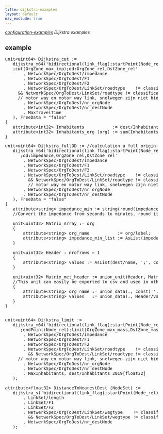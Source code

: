 ```yaml
---
title: dijkstra-examples
layout: default
nav_exclude: true
---
```

*[configuration-examples](configuration-examples) Dijkstra examples*

## example

<pre>
unit&lt;uint64&gt; Dijkstra_cut := 
   dijkstra_m64('bidirectional(link_flag);startPoint(Node_rel);endPoint(Node_rel)
   ;cut(OrgZone_max_imp);od:OrgZone_rel,DstZone_rel'
       , NetworkSpec/OrgToDest/impedance
       , NetworkSpec/OrgToDest/F1
       , NetworkSpec/OrgToDest/F2
       , NetworkSpec/OrgToDest/LinkSet/roadtype    != classifications/OSM/roadtype/V/motorway  
	 && NetworkSpec/OrgToDest/LinkSet/roadtype != classifications/OSM/roadtype/V/motorway_link 
	 // motor way en motor way link, snelwegen zijn niet bidirectional
       , NetworkSpec/OrgToDest/nr_orgNode
       , NetworkSpec/OrgToDest/nr_destNode
       , MaxTravelTime
   ), FreeData = "false"
{
   attribute&lt;int32&gt; Inhabitants           := dest/Inhabitants_2019[DstZone_rel];
   attribute&lt;int32&gt; Inhabitants_org (org) := sum(Inhabitants, OrgZone_rel);
}
</pre>

<pre>
unit&lt;uint64&gt; Dijkstra_fullOD := //calculation a full origin-destination matrix
   dijkstra_m64('bidirectional(link_flag);startPoint(Node_rel);endPoint(Node_rel)
      ;od:impedance,OrgZone_rel,DstZone_rel'
       , NetworkSpec/OrgToDest/impedance
       , NetworkSpec/OrgToDest/F1
       , NetworkSpec/OrgToDest/F2
       , NetworkSpec/OrgToDest/LinkSet/roadtype    != classifications/OSM/roadtype/V/motorway 
         && NetworkSpec/OrgToDest/LinkSet/roadtype != classifications/OSM/roadtype/V/motorway_link 
         // motor way en motor way link, snelwegen zijn niet bidirectional
       , NetworkSpec/OrgToDest/nr_orgNode
       , NetworkSpec/OrgToDest/nr_destNode
   ), FreeData = "false"
{
   attribute&lt;string&gt; impedance_min := string(round(impedance / 60f)); 
   //Convert the impedance from seconds to minutes, round it off, and store it as a string value.

   unit&lt;uint32&gt; Matrix_Array := org
   {
       attribute&lt;string&gt; org_name           := org/label;
       attribute&lt;string&gt; impedance_min_list := AsList(impedance_min, ';', OrgZone_rel);
   }

   unit&lt;uint32&gt; Header : nrofrows = 1
   {
       attribute&lt;string&gt; values := AsList(dest/name, ';', const(0[Header],dest));
   }

   unit&lt;uint32&gt; Matrix_met_header := union_unit(Header, Matrix_Array) 
   //This unit can easily be exported to csv and used in other applications.
   {
       attribute&lt;string&gt; org_name := union_data(., const('',Header), Matrix_Array/org_name);
       attribute&lt;string&gt; values   := union_data(., Header/values, Matrix_Array/impedance_min_list) ;
   }
}
</pre>

<pre>

unit&lt;uint64&gt; Dijkstra_limit :=
   dijkstra_m64('bidirectional(link_flag);startPoint(Node_rel):max_imp
      ;endPoint(Node_rel);limit(OrgZone_max_mass,DstZone_mass)'
       , NetworkSpec/OrgToDest/impedance
       , NetworkSpec/OrgToDest/F1
       , NetworkSpec/OrgToDest/F2
       , NetworkSpec/OrgToDest/LinkSet/roadtype    != classifications/OSM/roadtype/V/motorway  
         && NetworkSpec/OrgToDest/LinkSet/roadtype != classifications/OSM/roadtype/V/motorway_link 
	 // motor way en motor way link, snelwegen zijn niet bidirectional
       , NetworkSpec/OrgToDest/nr_orgNode
       , NetworkSpec/OrgToDest/nr_destNode
       , MaxInhabitants, dest/Inhabitants_2019[float32]
   );

attribute&lt;float32&gt; DistanceToNearestDest (NodeSet) := 
   dijkstra_s('bidirectional(link_flag);startPoint(Node_rel)'
       , LinkSet/length
       , LinkSet/F1
       , LinkSet/F2
       , NetwerkSpec/OrgToDest/LinkSet/wegtype    != classifications/OSM/wegtype/v/motorway 
         && NetwerkSpec/OrgToDest/LinkSet/wegtype != classifications/OSM/wegtype/v/motorway_link
       , NetwerkSpec/OrgToDest/nr_destNode
   );
</pre>